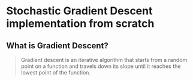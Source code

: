 # Stochastic Gradient Descent implementation from scratch
## What is Gradient Descent?

> Gradient descent is an iterative algorithm that starts from a random point on a function and travels down its slope until it reaches the lowest point of the function.


